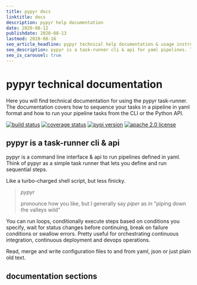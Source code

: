 ```yaml
---
title: pypyr docs
linktitle: docs
description: pypyr help documentation
date: 2020-08-12
publishdate: 2020-08-13
lastmod: 2020-08-16
seo_article_headline: pypyr technical help documentation & usage instructions home.
seo_description: pypyr is a task-runner cli & api for yaml pipelines. This is technical documentation for the open-source pypyr project.
seo_is_carousel: true
---
```

# pypyr technical documentation
Here you will find technical documentation for using the pypyr task-runner. The
documentation covers how to sequence your tasks in a pipeline in yaml format
and how to run your pipeline tasks from the CLI or the Python API.

[![build status](https://github.com/pypyr/pypyr/workflows/lint-test-build/badge.svg)](https://github.com/pypyr/pypyr/actions)
[![coverage status](https://codecov.io/gh/pypyr/pypyr/branch/master/graph/badge.svg)](https://codecov.io/gh/pypyr/pypyr)
[![pypi version](https://badge.fury.io/py/pypyr.svg)](https://pypi.python.org/pypi/pypyr/)
[![apache 2.0 license](https://img.shields.io/github/license/pypyr/pypyr)](https://opensource.org/licenses/Apache-2.0)

## pypyr is a task-runner cli & api
pypyr is a command line interface & api to run pipelines defined in yaml.
Think of pypyr as a simple task runner that lets you define and run
sequential steps.

Like a turbo-charged shell script, but less finicky.

> *pypyr*
>
> pronounce how you like, but I generally say *piper* as in "piping down the 
  valleys wild"

You can run loops, conditionally execute steps based on conditions you
specify, wait for status changes before continuing, break on failure
conditions or swallow errors. Pretty useful for orchestrating continuous
integration, continuous deployment and devops operations.

Read, merge and write configuration files to and from yaml, json or just plain 
old text.

## documentation sections